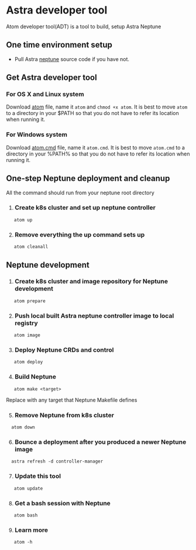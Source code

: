 # Astra developer tool
Atom developer tool(ADT) is a tool to build, setup Astra Neptune

## One time environment setup

   * Pull Astra [neptune](https://github.com/NetApp-Polaris/neptune) source code if you have not.

## Get Astra developer tool

### For OS X and Linux system
Download [atom](./atom) file, name it `atom` and `chmod +x atom`. It is best to move `atom` to a directory in your $PATH so that you do not have to refer its location when running it.

### For Windows system
Download [atom.cmd](./atom.cmd) file, name it `atom.cmd`. It is best to move `atom.cmd` to a directory in your %PATH% so that you do not have to refer its location when running it.

## One-step Neptune deployment and cleanup
All the command should run from your neptune root directory

1. ### Create k8s cluster and set up neptune controller
```
   atom up
```
2. ### Remove everything the up command sets up
```
   atom cleanall
```

## Neptune development
1. ### Create k8s cluster and image repository for Neptune development
```
   atom prepare
```
2. ### Push local built Astra neptune controller image to local registry
```
   atom image
```
3. ### Deploy Neptune CRDs and control
```
   atom deploy
```
4. ### Build Neptune
```
   atom make <target>
```
   Replace <target> with any target that Neptune Makefile defines

5. ### Remove Neptune from k8s cluster
```
  atom down
```

6. ### Bounce a deployment after you produced a newer Neptune image
```
  astra refresh -d controller-manager
```

7. ### Update this tool
```
   atom update
```

8. ### Get a bash session with Neptune
```
   atom bash
```

9. ### Learn more
```
   atom -h
```
